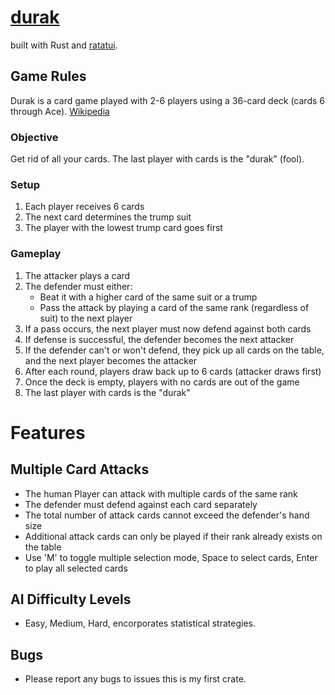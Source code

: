 
# [durak](https://crates.io/crates/durak)
built with Rust and [ratatui](https://github.com/ratatui-org/ratatui).
## Game Rules
Durak is a card game played with 2-6 players using a 36-card deck (cards 6 through Ace).
[Wikipedia](https://en.wikipedia.org/wiki/Durak)
### Objective
Get rid of all your cards. The last player with cards is the "durak" (fool).
### Setup
1. Each player receives 6 cards
2. The next card determines the trump suit
3. The player with the lowest trump card goes first
### Gameplay
1. The attacker plays a card
2. The defender must either:
   - Beat it with a higher card of the same suit or a trump
   - Pass the attack by playing a card of the same rank (regardless of suit) to the next player
3. If a pass occurs, the next player must now defend against both cards
4. If defense is successful, the defender becomes the next attacker
5. If the defender can't or won't defend, they pick up all cards on the table, and the next player becomes the attacker
6. After each round, players draw back up to 6 cards (attacker draws first)
7. Once the deck is empty, players with no cards are out of the game
8. The last player with cards is the "durak"
# Features
## Multiple Card Attacks
- The human Player can attack with multiple cards of the same rank
- The defender must defend against each card separately
- The total number of attack cards cannot exceed the defender's hand size
- Additional attack cards can only be played if their rank already exists on the table
- Use 'M' to toggle multiple selection mode, Space to select cards, Enter to play all selected cards
## AI Difficulty Levels
- Easy, Medium, Hard, encorporates statistical strategies.
## Bugs
- Please report any bugs to issues this is my first crate. 


